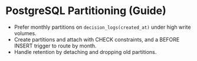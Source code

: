 # PostgreSQL Partitioning (Guide)

- Prefer monthly partitions on `decision_logs(created_at)` under high write volumes.
- Create partitions and attach with CHECK constraints, and a BEFORE INSERT trigger to route by month.
- Handle retention by detaching and dropping old partitions.
